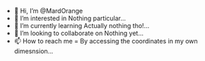 - 👋 Hi, I’m @MardOrange
- 👀 I’m interested in Nothing particular...
- 🌱 I’m currently learning Actually nothing tho!...
- 💞️ I’m looking to collaborate on Nothing yet...
- 📫 How to reach me = By accessing the coordinates in my own dimesnsion...

<!---
MardOrange/MardOrange is a ✨ special ✨ repository because its `README.md` (this file) appears on your GitHub profile.
You can click the Preview link to take a look at your changes.
--->
